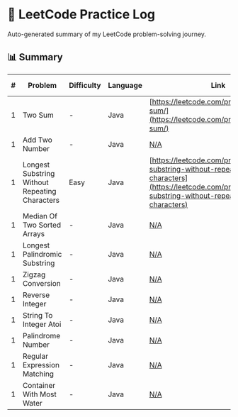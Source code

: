 # 🚀 LeetCode Practice Log

Auto-generated summary of my LeetCode problem-solving journey.

## 📊 Summary

| # | Problem | Difficulty | Language | Link | Date Solved |
|--:|---------|------------|----------|------|-------------|
| 1 | Two Sum | - | Java | [https://leetcode.com/problems/two-sum/](https://leetcode.com/problems/two-sum/) | - |
| 1 | Add Two Number | - | Java | [N/A](N/A) | - |
| 1 | Longest Substring Without Repeating Characters | Easy | Java | [https://leetcode.com/problems/longest-substring-without-repeating-characters](https://leetcode.com/problems/longest-substring-without-repeating-characters) | 2025-04-11 |
| 1 | Median Of Two Sorted Arrays | - | Java | [N/A](N/A) | - |
| 1 | Longest Palindromic Substring | - | Java | [N/A](N/A) | - |
| 1 | Zigzag Conversion | - | Java | [N/A](N/A) | - |
| 1 | Reverse Integer | - | Java | [N/A](N/A) | - |
| 1 | String To Integer Atoi | - | Java | [N/A](N/A) | - |
| 1 | Palindrome Number | - | Java | [N/A](N/A) | - |
| 1 | Regular Expression Matching | - | Java | [N/A](N/A) | - |
| 1 | Container With Most Water | - | Java | [N/A](N/A) | - |
